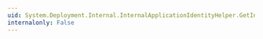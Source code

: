 ```yaml
---
uid: System.Deployment.Internal.InternalApplicationIdentityHelper.GetInternalAppId(System.ApplicationIdentity)
internalonly: False
---
```

